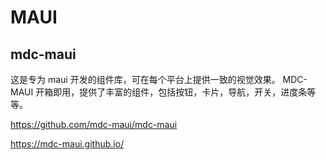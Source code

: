 # MAUI

## mdc-maui

这是专为 maui 开发的组件库，可在每个平台上提供一致的视觉效果。
MDC-MAUI 开箱即用，提供了丰富的组件，包括按钮，卡片，导航，开关，进度条等等。

https://github.com/mdc-maui/mdc-maui

https://mdc-maui.github.io/